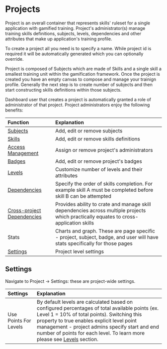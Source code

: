 # Projects

Project is an overall container that represents skills' ruleset for a single application with gamified training. 
Project's administrator(s) manage training skills definitions, subjects, levels, dependencies and other attributes that make up application's training profile.

To create a project all you need is to specify a name. While project id is required it will be automatically generated which you can optionally override.

Project is composed of Subjects which are made of Skills and a single skill a smallest training unit within the gamification framework. 
Once the project is created you have an empty canvas to compose and manage your trainign profile. 
Generally the next step is to create number of subjects and then start constructing skills definitions within those subjects.

Dashboard user that creates a project is automatically granted a role of administrator of that project. Project administrators enjoy the following benefits: 

| Function | Explanation | 
|:------- |:----------- | 
| [Subjects](/dashboard/user-guide/subjects.html) | Add, edit or remove subjects | 
| [Skills](/dashboard/user-guide/skills.html)  | Add, edit or remove skills definitions | 
| [Access Management](/dashboard/user-guide/access-management.html) | Assign or remove project's administrators | 
| [Badges](/dashboard/user-guide/badges.html) | Add, edit or remove project's badges |
| [Levels](/dashboard/user-guide/levels.html) | Customize number of levels and their attributes |
| [Dependencies](/dashboard/user-guide/dependencies.html) | Specify the order of skills completion. For example skill A must be completed before skill B can be attempted | 
| [Cross-project Dependencies](/dashboard/user-guide/cross-project-deps.htm) | Provides ability to crate and manage skill dependencies across multiple projects which practically equates to cross-application skills |
| Stats | Charts and graph. These are page specific - project, subject, badge, and user will have stats specifically for those pages |       
| [Settings](/dashboard/user-guide/projects.html#settings) | Project level settings |   

## Settings

Navigate to Project -> Settings: these are project-wide settings.

| Settings | Explanation |
|:-------- |:------------|
| Use Points For Levels | By default levels are calculated based on configured percentages of total available points (ex. Level 1 = 10% of total points). Switching this property to true enables explicit level point management - project admins specify start and end number of points for each level. To learn more please see [Levels](/dashboard/user-guide/levels.html) section. | 

 
